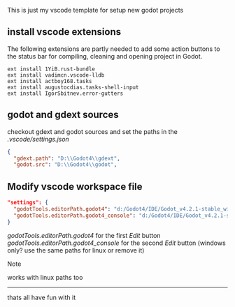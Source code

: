 This is just my vscode template for setup new godot projects

## install vscode extensions

The following extensions are partly needed to add some action buttons to the status bar for compiling, cleaning and opening project in Godot.

```
ext install 1YiB.rust-bundle
ext install vadimcn.vscode-lldb
ext install actboy168.tasks
ext install augustocdias.tasks-shell-input
ext install IgorSbitnev.error-gutters
```

## godot and gdext sources

checkout gdext and godot sources and set the paths in the *.vscode/settings.json*

```json
{
  "gdext.path": "D:\\Godot4\\gdext",
  "godot.src": "D:\\Godot4\\godot",
```

## Modify vscode workspace file
```json
"settings": {
  "godotTools.editorPath.godot4": "d:/Godot4/IDE/Godot_v4.2.1-stable_win64/Godot_v4.2.1-stable_win64.exe",
  "godotTools.editorPath.godot4_console": "d:/Godot4/IDE/Godot_v4.2.1-stable_win64/Godot_v4.2.1-stable_win64_console.exe"
}
```
*godotTools.editorPath.godot4* for the first *Edit* button
*godotTools.editorPath.godot4_console* for the second *Edit* button (windows only? use the same paths for linux or remove it)


> [!NOTE]
> works with linux paths too

---

thats all have fun with it
